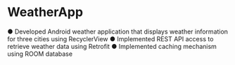 # WeatherApp
● Developed Android weather application that displays weather information for three cities using RecyclerView
● Implemented REST API access to retrieve weather data using Retrofit
● Implemented caching mechanism using ROOM database
